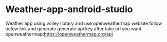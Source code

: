 # Weather-app-android-studio
Weather app using volley library  and use  openweathermap website
follow below link and generate generate api key
after take url you want 
openweathermap:https://openweathermap.org/api
